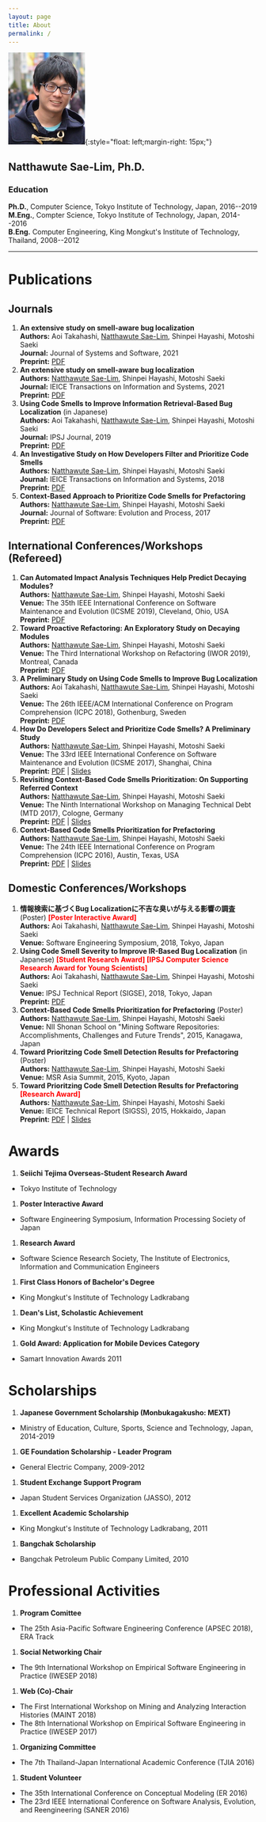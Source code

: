```yaml
---
layout: page
title: About
permalink: /
---
```

![](/assets/img/profile-pic.png){:style="float: left;margin-right: 15px;"}
## Natthawute Sae-Lim, Ph.D.
### Education
**Ph.D.**, Computer Science, Tokyo Institute of Technology, Japan, 2016--2019  
**M.Eng.**, Compter Science, Tokyo Institute of Technology, Japan, 2014--2016  
**B.Eng.** Computer Engineering, King Mongkut's Institute of Technology, Thailand, 2008--2012  
  
____

# Publications
## Journals
1. **An extensive study on smell-aware bug localization**    
   **Authors:** Aoi Takahashi, <u>Natthawute Sae-Lim</u>, Shinpei Hayashi, Motoshi Saeki  
   **Journal:** Journal of Systems and Software, 2021  
   **Preprint:** [PDF](https://www.sciencedirect.com/science/article/pii/S0164121221000832/pdfft?md5=ce961c9a3f545fcd2c1d6615d79c2486&pid=1-s2.0-S0164121221000832-main.pdf)  
1. **An extensive study on smell-aware bug localization**  
   **Authors:** <u>Natthawute Sae-Lim</u>, Shinpei Hayashi, Motoshi Saeki  
   **Journal:** IEICE Transactions on Information and Systems, 2021  
   **Preprint:** [PDF](/assets/paper/Natthawute-IEICE2021.pdf)  
1. **Using Code Smells to Improve Information Retrieval-Based Bug Localization** (in Japanese)  
   **Authors:** Aoi Takahashi, <u>Natthawute Sae-Lim</u>, Shinpei Hayashi, Motoshi Saeki  
   **Journal:** IPSJ Journal, 2019    
   **Preprint:** [PDF](/assets/paper/Aoi-IPSJ2019.pdf)  
1. **An Investigative Study on How Developers Filter and Prioritize Code Smells**  
   **Authors:** <u>Natthawute Sae-Lim</u>, Shinpei Hayashi, Motoshi Saeki  
   **Journal:** IEICE Transactions on Information and Systems, 2018  
   **Preprint:** [PDF](/assets/paper/Natthawute-IEICE2018.pdf)  
1. **Context-Based Approach to Prioritize Code Smells for Prefactoring**  
   **Authors:** <u>Natthawute Sae-Lim</u>, Shinpei Hayashi, Motoshi Saeki  
   **Journal:** Journal of Software: Evolution and Process, 2017  
   **Preprint:** [PDF](http://onlinelibrary.wiley.com/doi/10.1002/smr.1886/epdf)  

## International Conferences/Workshops (Refereed)
1. **Can Automated Impact Analysis Techniques Help Predict Decaying Modules?**  
   **Authors:** <u>Natthawute Sae-Lim</u>, Shinpei Hayashi, Motoshi Saeki  
   **Venue:** The 35th IEEE International Conference on Software Maintenance and Evolution (ICSME 2019), Cleveland, Ohio, USA   
   **Preprint:** [PDF](/assets/paper/Natthawute-ICSME2019.pdf)  
1. **Toward Proactive Refactoring: An Exploratory Study on Decaying Modules**  
   **Authors:** <u>Natthawute Sae-Lim</u>, Shinpei Hayashi, Motoshi Saeki  
   **Venue:** The Third International Workshop on Refactoring (IWOR 2019), Montreal, Canada  
   **Preprint:** [PDF](/assets/paper/Natthawute-IWOR2019.pdf)  
1. **A Preliminary Study on Using Code Smells to Improve Bug Localization**  
   **Authors:** Aoi Takahashi, <u>Natthawute Sae-Lim</u>, Shinpei Hayashi, Motoshi Saeki  
   **Venue:** The 26th IEEE/ACM International Conference on Program Comprehension (ICPC 2018), Gothenburg, Sweden  
   **Preprint:** [PDF](/assets/paper/Aoi-ICPC2018.pdf)  
1. **How Do Developers Select and Prioritize Code Smells? A Preliminary Study**  
   **Authors:** <u>Natthawute Sae-Lim</u>, Shinpei Hayashi, Motoshi Saeki  
   **Venue:** The 33rd IEEE International Conference on Software Maintenance and Evolution (ICSME 2017), Shanghai, China  
   **Preprint:** [PDF](/assets/paper/Natthawute-ICSME2017.pdf) | [Slides](/assets/paper/Natthawute-ICSME2017-Slides.pdf)
1. **Revisiting Context-Based Code Smells Prioritization: On Supporting Referred Context**  
   **Authors:** <u>Natthawute Sae-Lim</u>, Shinpei Hayashi, Motoshi Saeki  
   **Venue:** The Ninth International Workshop on Managing Technical Debt (MTD 2017), Cologne, Germany  
   **Preprint:** [PDF](/assets/paper/Natthawute-MTD2017.pdf) | [Slides](/assets/paper/Natthawute-MTD2017-Slides.pdf)  
1. **Context-Based Code Smells Prioritization for Prefactoring**  
   **Authors:** <u>Natthawute Sae-Lim</u>, Shinpei Hayashi, Motoshi Saeki  
   **Venue:** The 24th IEEE International Conference on Program Comprehension (ICPC 2016), Austin, Texas, USA  
   **Preprint:** [PDF](/assets/paper/Natthawute-ICPC2016.pdf) | [Slides](/assets/paper/Natthawute-ICPC2016-Slides.pdf)

## Domestic Conferences/Workshops
1. **情報検索に基づくBug Localizationに不吉な臭いが与える影響の調査** (Poster) **<span style="color:red">[Poster Interactive Award]</span>**  
   **Authors:** Aoi Takahashi, <u>Natthawute Sae-Lim</u>, Shinpei Hayashi, Motoshi Saeki  
   **Venue:** Software Engineering Symposium, 2018, Tokyo, Japan  
1. **Using Code Smell Severity to Improve IR-Based Bug Localization** (in Japanese) **<span style="color:red">[Student Research Award] [IPSJ Computer Science Research Award for Young Scientists]</span>**  
   **Authors:** Aoi Takahashi, <u>Natthawute Sae-Lim</u>, Shinpei Hayashi, Motoshi Saeki  
   **Venue:** IPSJ Technical Report (SIGSE), 2018, Tokyo, Japan  
   **Preprint:** [PDF](/assets/paper/Aoi-SIGSE2018.pdf)  
1. **Context-Based Code Smells Prioritization for Prefactoring** (Poster)  
   **Authors:** <u>Natthawute Sae-Lim</u>, Shinpei Hayashi, Motoshi Saeki  
   **Venue:** NII Shonan School on "Mining Software Repositories: Accomplishments, Challenges and Future Trends", 2015, Kanagawa, Japan  
1. **Toward Prioritzing Code Smell Detection Results for Prefactoring** (Poster)  
   **Authors:** <u>Natthawute Sae-Lim</u>, Shinpei Hayashi, Motoshi Saeki  
   **Venue:** MSR Asia Summit, 2015, Kyoto, Japan  
1. **Toward Prioritzing Code Smell Detection Results for Prefactoring <span style="color:red">[Research Award]</span>**  
   **Authors:** <u>Natthawute Sae-Lim</u>, Shinpei Hayashi, Motoshi Saeki  
   **Venue:** IEICE Technical Report (SIGSS), 2015, Hokkaido, Japan  
   **Preprint:** [PDF](/assets/paper/Natthawute-SIGSS2015.pdf) | [Slides](/assets/paper/Natthawute-SIGSS2015-Slides.pdf)


# Awards
1. **Seiichi Tejima Overseas-Student Research Award**
  * Tokyo Institute of Technology
1. **Poster Interactive Award**
  * Software Engineering Symposium, Information Processing Society of Japan  
1. **Research Award**
  * Software Science Research Society, The Institute of Electronics, Information and Communication Engineers
1. **First Class Honors of Bachelor's Degree**
  * King Mongkut's Institute of Technology Ladkrabang
1. **Dean's List, Scholastic Achievement**
  * King Mongkut's Institute of Technology Ladkrabang
1. **Gold Award: Application for Mobile Devices Category**
  * Samart Innovation Awards 2011

# Scholarships
1. **Japanese Government Scholarship (Monbukagakusho: MEXT)**
  * Ministry of Education, Culture, Sports, Science and Technology, Japan, 2014-2019
1. **GE Foundation Scholarship - Leader Program**
  * General Electric Company, 2009-2012
1. **Student Exchange Support Program**
  * Japan Student Services Organization (JASSO), 2012
1. **Excellent Academic Scholarship**
  * King Mongkut's Institute of Technology Ladkrabang, 2011
1. **Bangchak Scholarship**
  * Bangchak Petroleum Public Company Limited, 2010

# Professional Activities
1. **Program Comittee**
  * The 25th Asia-Pacific Software Engineering Conference (APSEC 2018), ERA Track  
1. **Social Networking Chair**
  * The 9th International Workshop on Empirical Software Engineering in Practice (IWESEP 2018)
1. **Web (Co)-Chair**
  * The First International Workshop on Mining and Analyzing Interaction Histories (MAINT 2018)
  * The 8th International Workshop on Empirical Software Engineering in Practice (IWESEP 2017)
1. **Organizing Committee**
  * The 7th Thailand-Japan International Academic Conference (TJIA 2016)
1. **Student Volunteer**
  * The 35th International Conference on Conceptual Modeling (ER 2016)
  * The 23rd IEEE International Conference on Software Analysis, Evolution, and Reengineering (SANER 2016)
